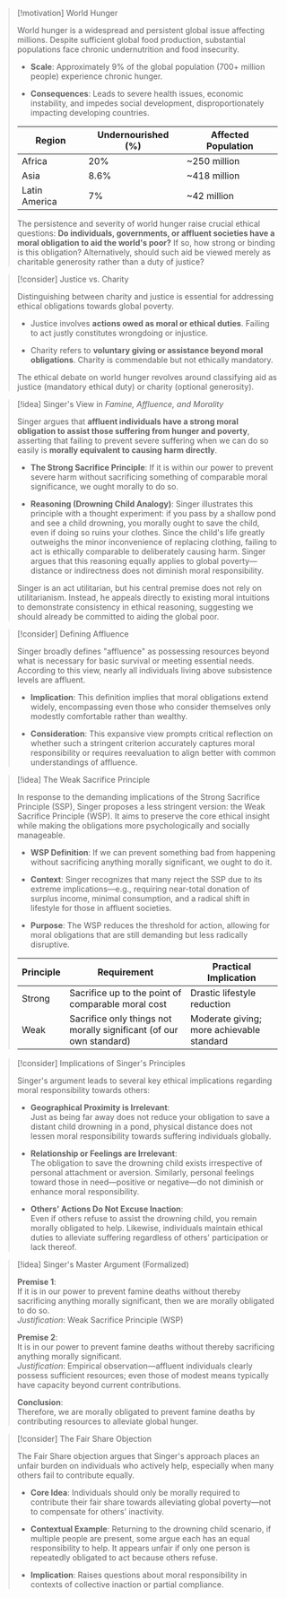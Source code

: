 > [!motivation] World Hunger
> 
> World hunger is a widespread and persistent global issue affecting millions. Despite sufficient global food production, substantial populations face chronic undernutrition and food insecurity.
> 
> - **Scale**: Approximately 9% of the global population (700+ million people) experience chronic hunger.
>     
> - **Consequences**: Leads to severe health issues, economic instability, and impedes social development, disproportionately impacting developing countries.
>     
> 
> |Region|Undernourished (%)|Affected Population|
> |---|---|---|
> |Africa|20%|~250 million|
> |Asia|8.6%|~418 million|
> |Latin America|7%|~42 million|
> 
> The persistence and severity of world hunger raise crucial ethical questions: **Do individuals, governments, or affluent societies have a moral obligation to aid the world's poor?** If so, how strong or binding is this obligation? Alternatively, should such aid be viewed merely as charitable generosity rather than a duty of justice?

> [!consider] Justice vs. Charity
> 
> Distinguishing between charity and justice is essential for addressing ethical obligations towards global poverty.
> 
> - Justice involves **actions owed as moral or ethical duties**. Failing to act justly constitutes wrongdoing or injustice.
>     
> - Charity refers to **voluntary giving or assistance beyond moral obligations**. Charity is commendable but not ethically mandatory.
>     
> 
> The ethical debate on world hunger revolves around classifying aid as justice (mandatory ethical duty) or charity (optional generosity).

> [!idea] Singer's View in _Famine, Affluence, and Morality_
> 
> Singer argues that **affluent individuals have a strong moral obligation to assist those suffering from hunger and poverty**, asserting that failing to prevent severe suffering when we can do so easily is **morally equivalent to causing harm directly**.
> 
> - **The Strong Sacrifice Principle**: If it is within our power to prevent severe harm without sacrificing something of comparable moral significance, we ought morally to do so.
>     
> - **Reasoning (Drowning Child Analogy)**: Singer illustrates this principle with a thought experiment: if you pass by a shallow pond and see a child drowning, you morally ought to save the child, even if doing so ruins your clothes. Since the child's life greatly outweighs the minor inconvenience of replacing clothing, failing to act is ethically comparable to deliberately causing harm. Singer argues that this reasoning equally applies to global poverty—distance or indirectness does not diminish moral responsibility.
>     
> 
> Singer is an act utilitarian, but his central premise does not rely on utilitarianism. Instead, he appeals directly to existing moral intuitions to demonstrate consistency in ethical reasoning, suggesting we should already be committed to aiding the global poor.

> [!consider] Defining Affluence
> 
> Singer broadly defines "affluence" as possessing resources beyond what is necessary for basic survival or meeting essential needs. According to this view, nearly all individuals living above subsistence levels are affluent.
> 
> - **Implication**: This definition implies that moral obligations extend widely, encompassing even those who consider themselves only modestly comfortable rather than wealthy.
>     
> - **Consideration**: This expansive view prompts critical reflection on whether such a stringent criterion accurately captures moral responsibility or requires reevaluation to align better with common understandings of affluence.
>

> [!idea] The Weak Sacrifice Principle
> 
> In response to the demanding implications of the Strong Sacrifice Principle (SSP), Singer proposes a less stringent version: the Weak Sacrifice Principle (WSP). It aims to preserve the core ethical insight while making the obligations more psychologically and socially manageable.
> 
> - **WSP Definition**: If we can prevent something bad from happening without sacrificing anything morally significant, we ought to do it.
>     
> - **Context**: Singer recognizes that many reject the SSP due to its extreme implications—e.g., requiring near-total donation of surplus income, minimal consumption, and a radical shift in lifestyle for those in affluent societies.
>     
> - **Purpose**: The WSP reduces the threshold for action, allowing for moral obligations that are still demanding but less radically disruptive.
>     
> 
> |Principle|Requirement|Practical Implication|
> |---|---|---|
> |Strong|Sacrifice up to the point of comparable moral cost|Drastic lifestyle reduction|
> |Weak|Sacrifice only things not morally significant (of our own standard) |Moderate giving; more achievable standard|

> [!consider] Implications of Singer's Principles
> 
> Singer's argument leads to several key ethical implications regarding moral responsibility towards others:
> 
> - **Geographical Proximity is Irrelevant**:  
>     Just as being far away does not reduce your obligation to save a distant child drowning in a pond, physical distance does not lessen moral responsibility towards suffering individuals globally.
>     
> - **Relationship or Feelings are Irrelevant**:  
>     The obligation to save the drowning child exists irrespective of personal attachment or aversion. Similarly, personal feelings toward those in need—positive or negative—do not diminish or enhance moral responsibility.
>     
> - **Others' Actions Do Not Excuse Inaction**:  
>     Even if others refuse to assist the drowning child, you remain morally obligated to help. Likewise, individuals maintain ethical duties to alleviate suffering regardless of others' participation or lack thereof.

> [!idea] Singer's Master Argument (Formalized)
> 
> **Premise 1**:  
> If it is in our power to prevent famine deaths without thereby sacrificing anything morally significant, then we are morally obligated to do so.  
> _Justification_: Weak Sacrifice Principle (WSP)
> 
> **Premise 2**:  
> It is in our power to prevent famine deaths without thereby sacrificing anything morally significant.  
> _Justification_: Empirical observation—affluent individuals clearly possess sufficient resources; even those of modest means typically have capacity beyond current contributions.
> 
> **Conclusion**:  
> Therefore, we are morally obligated to prevent famine deaths by contributing resources to alleviate global hunger.

> [!consider] The Fair Share Objection
> 
> The Fair Share objection argues that Singer's approach places an unfair burden on individuals who actively help, especially when many others fail to contribute equally.
> 
> - **Core Idea**: Individuals should only be morally required to contribute their fair share towards alleviating global poverty—not to compensate for others' inactivity.
>     
> - **Contextual Example**: Returning to the drowning child scenario, if multiple people are present, some argue each has an equal responsibility to help. It appears unfair if only one person is repeatedly obligated to act because others refuse.
>     
> - **Implication**: Raises questions about moral responsibility in contexts of collective inaction or partial compliance.
>